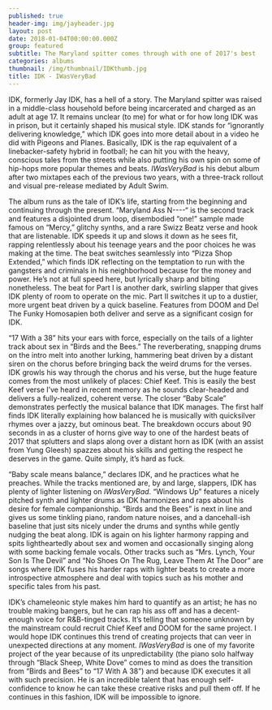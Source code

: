 ```yaml
---
published: true
header-img: img/jayheader.jpg
layout: post
date: 2018-01-04T00:00:00.000Z
group: featured
subtitle: The Maryland spitter comes through with one of 2017's best
categories: albums
thumbnail: /img/thumbnail/IDKthumb.jpg
title: IDK - IWasVeryBad
---
```

<p>IDK, formerly Jay IDK, has a hell of a story. The Maryland spitter was raised in a middle-class household before being incarcerated and charged as an adult at age 17. It remains unclear (to me) for what or for how long IDK was in prison, but it certainly shaped his musical style. IDK stands for &ldquo;ignorantly delivering knowledge,&rdquo; which IDK goes into more detail about in a video he did with Pigeons and Planes. Basically, IDK is the rap equivalent of a linebacker-safety hybrid in football; he can hit you with the heavy, conscious tales from the streets while also putting his own spin on some of hip-hops more popular themes and beats. <em>IWasVeryBad</em> is his debut album after two mixtapes each of the previous two years, with a three-track rollout and visual pre-release mediated by Adult Swim.</p>
<p>The album runs as the tale of IDK&rsquo;s life, starting from the beginning and continuing through the present. &ldquo;Maryland Ass N----&ldquo; is the second track and features a disjointed drum loop, disembodied &ldquo;one!&rdquo; sample made famous on &ldquo;Mercy,&rdquo; glitchy synths, and a rare Swizz Beatz verse and hook that are listenable. IDK speeds it up and slows it down as he sees fit, rapping relentlessly about his teenage years and the poor choices he was making at the time. The beat switches seamlessly into &ldquo;Pizza Shop Extended,&rdquo; which finds IDK reflecting on the temptation to run with the gangsters and criminals in his neighborhood because for the money and power. He&rsquo;s not at full speed here, but lyrically sharp and biting nonetheless. The beat for Part I is another dark, swirling slapper that gives IDK plenty of room to operate on the mic. Part II switches it up to a dustier, more urgent beat driven by a quick baseline. Features from DOOM and Del The Funky Homosapien both deliver and serve as a significant cosign for IDK.</p>
<p>&ldquo;17 With a 38&rdquo; hits your ears with force, especially on the tails of a lighter track about sex in &ldquo;Birds and the Bees.&rdquo; The reverberating, snapping drums on the intro melt into another lurking, hammering beat driven by a distant siren on the chorus before bringing back the weird drums for the verses. IDK growls his way through the chorus and his verse, but the huge feature comes from the most unlikely of places: Chief Keef. This is easily the best Keef verse I&rsquo;ve heard in recent memory as he sounds clear-headed and delivers a fully-realized, coherent verse. The closer &ldquo;Baby Scale&rdquo; demonstrates perfectly the musical balance that IDK manages. The first half finds IDK literally explaining how balanced he is musically with quicksilver rhymes over a jazzy, but ominous beat. The breakdown occurs about 90 seconds in as a cluster of horns give way to one of the hardest beats of 2017 that splutters and slaps along over a distant horn as IDK (with an assist from Yung Gleesh) spazzes about his skills and getting the respect he deserves in the game. Quite simply, it&rsquo;s hard as fuck.</p>
<p>&ldquo;Baby scale means balance,&rdquo; declares IDK, and he practices what he preaches. While the tracks mentioned are, by and large, slappers, IDK has plenty of lighter listening on <em>IWasVeryBad</em>. &ldquo;Windows Up&rdquo; features a nicely pitched synth and lighter drums as IDK harmonizes and raps about his desire for female companionship. &ldquo;Birds and the Bees&rdquo; is next in line and gives us some tinkling piano, random nature noises, and a dancehall-ish baseline that just sits nicely under the drums and synths while gently nudging the beat along. IDK is again on his lighter harmony rapping and spits lightheartedly about sex and women and occasionally singing along with some backing female vocals. Other tracks such as &ldquo;Mrs. Lynch, Your Son Is The Devil&rdquo; and &ldquo;No Shoes On The Rug, Leave Them At The Door&rdquo; are songs where IDK fuses his harder raps with lighter beats to create a more introspective atmosphere and deal with topics such as his mother and specific tales from his past.</p>
<p>IDK&rsquo;s chameleonic style makes him hard to quantify as an artist; he has no trouble making bangers, but he can rap his ass off and has a decent-enough voice for R&amp;B-tinged tracks. It&rsquo;s telling that someone unknown by the mainstream could recruit Chief Keef and DOOM for the same project. I would hope IDK continues this trend of creating projects that can veer in unexpected directions at any moment. <em>IWasVeryBad</em> is one of my favorite project of the year because of its unpredictability (the piano solo halfway through &ldquo;Black Sheep, White Dove&rdquo; comes to mind as does the transition from &ldquo;Birds and Bees&rdquo; to &ldquo;17 With A 38&rdquo;) and because IDK executes it all with such precision. He is an incredible talent that has enough self-confidence to know he can take these creative risks and pull them off. If he continues in this fashion, IDK will be impossible to ignore.</p>
<p>&nbsp;</p>
